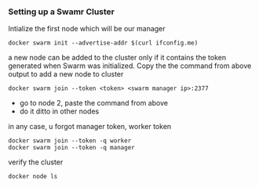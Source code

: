 ### Setting up a Swamr Cluster

Intialize the first node which will be our manager
```
docker swarm init --advertise-addr $(curl ifconfig.me)
```
a new node can be added to the cluster only if it contains the token generated when Swarm was initialized.
Copy the the command from above output to add a new node to cluster
```
docker swarm join --token <token> <swarm manager ip>:2377
```

* go to node 2, paste the command from above
* do it ditto in other nodes

in any case, u forgot manager token, worker token
```
docker swarm join --token -q worker
docker swarm join --token -q manager
```

verify the cluster
```
docker node ls
```
